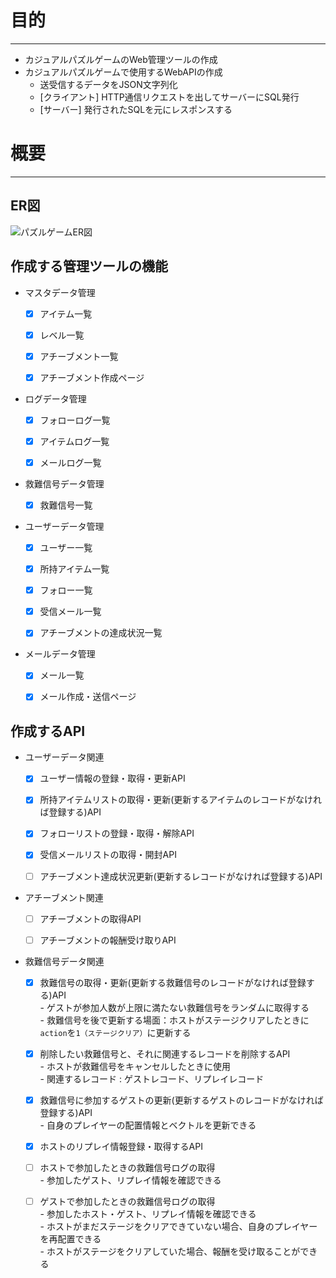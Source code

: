 # 目的
---------------------------------------------------
* カジュアルパズルゲームのWeb管理ツールの作成
* カジュアルパズルゲームで使用するWebAPIの作成
  * 送受信するデータをJSON文字列化
  * [クライアント] HTTP通信リクエストを出してサーバーにSQL発行
  * [サーバー] 発行されたSQLを元にレスポンスする 

# 概要
---------------------------------------------------

## ER図
![パズルゲームER図](https://github.com/user-attachments/assets/6b71e7f2-bd1a-47ff-99f6-71405dc33f94)

## 作成する管理ツールの機能
* マスタデータ管理
    - [x] アイテム一覧
    - [x] レベル一覧
    - [x] アチーブメント一覧
    - [x] アチーブメント作成ページ
 
          
* ログデータ管理
    - [x] フォローログ一覧
    - [x] アイテムログ一覧
    - [x] メールログ一覧


* 救難信号データ管理
    - [x] 救難信号一覧


* ユーザーデータ管理
    - [x] ユーザー一覧
    - [x] 所持アイテム一覧
    - [x] フォロー一覧
    - [x] 受信メール一覧
    - [x] アチーブメントの達成状況一覧


* メールデータ管理
    - [x] メール一覧
    - [x] メール作成・送信ページ

  
## 作成するAPI
* ユーザーデータ関連
    - [x] ユーザー情報の登録・取得・更新API
    - [x] 所持アイテムリストの取得・更新(更新するアイテムのレコードがなければ登録する)API
    - [x] フォローリストの登録・取得・解除API
    - [x] 受信メールリストの取得・開封API
    - [ ] アチーブメント達成状況更新(更新するレコードがなければ登録する)API  


* アチーブメント関連  
    - [ ] アチーブメントの取得API  
    - [ ] アチーブメントの報酬受け取りAPI  


* 救難信号データ関連  
    - [x] 救難信号の取得・更新(更新する救難信号のレコードがなければ登録する)API  
          - ゲストが参加人数が上限に満たない救難信号をランダムに取得する  
          - 救難信号を後で更新する場面：ホストがステージクリアしたときに`action`を`1（ステージクリア）`に更新する

          
    - [x] 削除したい救難信号と、それに関連するレコードを削除するAPI  
          - ホストが救難信号をキャンセルしたときに使用  
          - 関連するレコード : ゲストレコード、リプレイレコード

          
    - [x] 救難信号に参加するゲストの更新(更新するゲストのレコードがなければ登録する)API  
          - 自身のプレイヤーの配置情報とベクトルを更新できる

          
    - [x] ホストのリプレイ情報登録・取得するAPI

 
    - [ ] ホストで参加したときの救難信号ログの取得  
          - 参加したゲスト、リプレイ情報を確認できる  

          
    - [ ] ゲストで参加したときの救難信号ログの取得      
          - 参加したホスト・ゲスト、リプレイ情報を確認できる  
          - ホストがまだステージをクリアできていない場合、自身のプレイヤーを再配置できる  
          - ホストがステージをクリアしていた場合、報酬を受け取ることができる  

